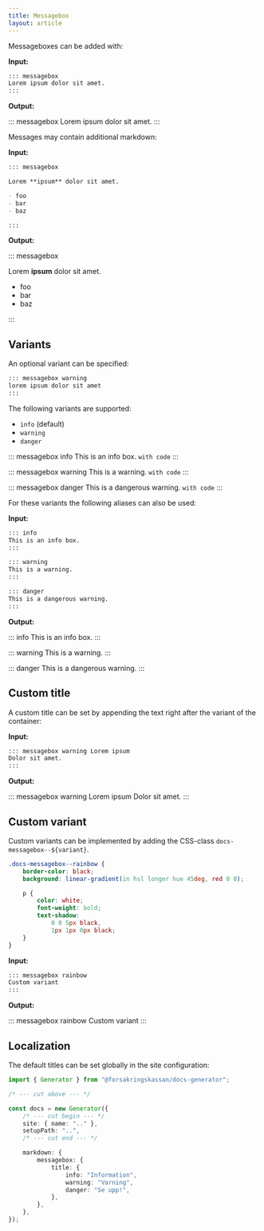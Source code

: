 ```yaml
---
title: Messagebox
layout: article
---
```


Messageboxes can be added with:

**Input:**

```md
::: messagebox
Lorem ipsum dolor sit amet.
:::
```

**Output:**

::: messagebox
Lorem ipsum dolor sit amet.
:::

Messages may contain additional markdown:

**Input:**

```md
::: messagebox

Lorem **ipsum** dolor sit amet.

- foo
- bar
- baz

:::
```

**Output:**

::: messagebox

Lorem **ipsum** dolor sit amet.

- foo
- bar
- baz

:::

## Variants

An optional variant can be specified:

```md
::: messagebox warning
lorem ipsum dolor sit amet
:::
```

The following variants are supported:

- `info` (default)
- `warning`
- `danger`

::: messagebox info
This is an info box.
`with code`
:::

::: messagebox warning
This is a warning.
`with code`
:::

::: messagebox danger
This is a dangerous warning.
`with code`
:::

For these variants the following aliases can also be used:

**Input:**

```md
::: info
This is an info box.
:::

::: warning
This is a warning.
:::

::: danger
This is a dangerous warning.
:::
```

**Output:**

::: info
This is an info box.
:::

::: warning
This is a warning.
:::

::: danger
This is a dangerous warning.
:::

## Custom title

A custom title can be set by appending the text right after the variant of the container:

**Input:**

```md
::: messagebox warning Lorem ipsum
Dolor sit amet.
:::
```

**Output:**

::: messagebox warning Lorem ipsum
Dolor sit amet.
:::

## Custom variant

Custom variants can be implemented by adding the CSS-class `docs-messagebox--${variant}`.

```css
.docs-messagebox--rainbow {
    border-color: black;
    background: linear-gradient(in hsl longer hue 45deg, red 0 0);

    p {
        color: white;
        font-weight: bold;
        text-shadow:
            0 0 5px black,
            1px 1px 0px black;
    }
}
```

**Input:**

```md
::: messagebox rainbow
Custom variant
:::
```

<style>
.docs-messagebox--rainbow {
    border-color: black;
    background: linear-gradient(in hsl longer hue 45deg, red 0 0);

    p {
        color: white;
        font-weight: bold;
        text-shadow:
            0 0 5px black,
            1px 1px 0px black;
    }
}
</style>

**Output:**

::: messagebox rainbow
Custom variant
:::

## Localization

The default titles can be set globally in the site configuration:

```ts
import { Generator } from "@forsakringskassan/docs-generator";

/* --- cut above --- */

const docs = new Generator({
    /* --- cut begin --- */
    site: { name: ".." },
    setupPath: "..",
    /* --- cut end --- */

    markdown: {
        messagebox: {
            title: {
                info: "Information",
                warning: "Varning",
                danger: "Se upp!",
            },
        },
    },
});
```
